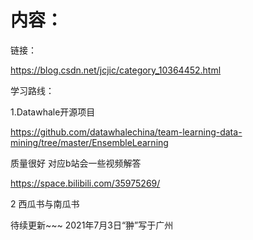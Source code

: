# 内容：

链接：

https://blog.csdn.net/jcjic/category_10364452.html

学习路线：

1.Datawhale开源项目

https://github.com/datawhalechina/team-learning-data-mining/tree/master/EnsembleLearning

质量很好   对应b站会一些视频解答

https://space.bilibili.com/35975269/

2 西瓜书与南瓜书

待续更新~~~                                                                                                            2021年7月3日“翀”写于广州